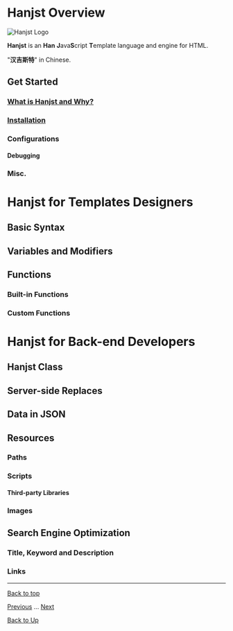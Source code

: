 
# Hanjst Overview


![Hanjst Logo](http://ufqi.com/blog/wp-content/uploads/2019/06/hanjst-logo.201901.jpg)

**Hanjst** is an **Han** **J**ava**S**cript **T**emplate language and engine for HTML.

"**汉吉斯特**" in Chinese.

## Get Started
### [What is Hanjst and Why?](/hanjst/what-is-hanjst)
### [Installation](/hanjst/install)
### Configurations
#### Debugging
### Misc.

# Hanjst for Templates Designers
## Basic Syntax
## Variables and Modifiers
## Functions
### Built-in Functions
### Custom Functions

# Hanjst for Back-end Developers
## Hanjst Class 
## Server-side Replaces
## Data in JSON
## Resources
### Paths
### Scripts
#### Third-party Libraries
### Images
## Search Engine Optimization
### Title, Keyword and Description
### Links

---
[Back to top](index)

[Previous](../index)  ...  [Next](./what-is-hanjst)

[Back to Up](../index)
<!--stackedit_data:
eyJoaXN0b3J5IjpbLTQ5NDE3OTc0MywxNzUxODg5OTE5LDExMj
Q1MDc5MzksNDA3MDc4NjUzLDExNjE2MzU1ODIsNDQ4NDcwMzMx
XX0=
-->